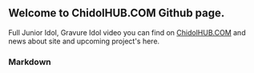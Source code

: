 ## Welcome to ChidolHUB.COM Github page.

Full Junior Idol, Gravure Idol video you can find on [ChidolHUB.COM](https://chidolhub.com) and news about site and upcoming project's here.



### Markdown
